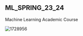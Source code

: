 ## ML_SPRING_23_24
Machine Learning Academic Course


![1728956](https://github.com/IshtishadAlamTishad/ML_SPRING_23_24/assets/96460346/e50579c4-282d-4114-876d-5bbea447f612)
